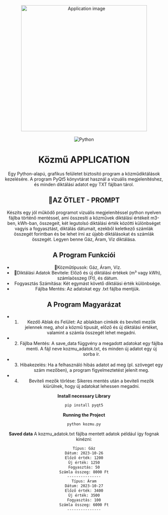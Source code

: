  <div align="center">
  <img alt="Application image" src="https://cssh.northeastern.edu/informationethics/wp-content/uploads/sites/44/2020/07/ai@2x.png" width="400" />
</div>
<br>
  <div align="center">
    <img src="https://img.shields.io/badge/-Python-black?style=for-the-badge&logoColor=white&logo=python&color=61DAFB" alt="Python" />

# Közmű APPLICATION

Egy Python-alapú, grafikus felületet biztosító program a közműdiktálások kezelésére. A program PyQt5 könyvtárat használ a vizuális megjelenítéshez, és minden diktálási adatot egy TXT fájlban tárol.

## 🚀AZ ÖTLET - PROMPT

Készíts egy jól működő programot vizuális megjelenítéssel python nyelven fájlba történő mentéssel, ami összesíti a közművek diktálási értékeit m3-ben, kWh-ban, összegeit, két legutolsó diktálási érték közötti különbséget vagyis a fogyasztást, diktálás dátumait, ezekből keletkező számlák összegét forintban és be lehet írni az újabb diktálásokat és számlák összegét. Legyen benne Gáz, Áram, Víz diktálása.

## A Program Funkciói

- 🚀Közműtípusok: Gáz, Áram, Víz.
- 🚀Diktálási Adatok Bevitele: Előző és új diktálási értékek (m³ vagy kWh), számlaösszeg (Ft), és dátum.
- Fogyasztás Számítása: Két egymást követő diktálási érték különbsége.
- Fájlba Mentés: Az adatokat egy .txt fájlba mentjük.

## A Program Magyarázat

- 1. Kezdő Ablak és Felület: Az ablakban címkék és beviteli mezők jelennek meg, ahol a közmű típusát, előző és új diktálási értéket, valamint a számla összegét lehet megadni.

- 2. Fájlba Mentés: A save_data függvény a megadott adatokat egy fájlba menti. A fájl neve kozmu_adatok.txt, és minden új adatot egy új sorba ír.

- 3. Hibakezelés: Ha a felhasználó hibás adatot ad meg (pl. szöveget egy szám mezőben), a program figyelmeztetést jelenít meg.

- 4. Beviteli mezők törlése: Sikeres mentés után a beviteli mezők kiürülnek, hogy új adatokat lehessen megadni.

**Install necessary Library**

```bash
pip install pyqt5

```

**Running the Project**

```bash
python kozmu.py

```

**Saved data**
A kozmu_adatok.txt fájlba mentett adatok például így fognak kinézni:

```bash
Típus: Gáz
Dátum: 2023-10-26
Előző érték: 1200
Új érték: 1250
Fogyasztás: 50
Számla összeg: 8000 Ft
---------------
Típus: Áram
Dátum: 2023-10-27
Előző érték: 3400
Új érték: 3500
Fogyasztás: 100
Számla összeg: 6000 Ft
---------------
```
